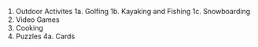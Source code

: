 1. Outdoor Activites
  1a. Golfing
  1b. Kayaking and Fishing
  1c. Snowboarding
2. Video Games
3. Cooking
4. Puzzles
  4a. Cards
